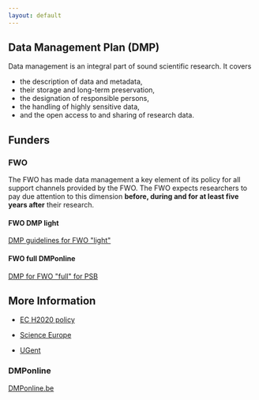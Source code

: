 ```yaml
---
layout: default
---
```


## Data Management Plan (DMP)

Data management is an integral part of sound scientific research.  It covers

* the description of data and metadata,
* their storage and long-term preservation,
* the designation of responsible persons,
* the handling of highly sensitive data,
* and the open access to and sharing of research data.

## Funders

### FWO

The FWO has made data management a key element of its policy for all support channels provided by the FWO. The FWO expects researchers to pay due attention to this dimension **before, during and for at least five years after** their research.


#### FWO DMP light

[DMP guidelines for FWO "light"](dmp_guidelines_fwo_light.md)


#### FWO full DMPonline

[DMP for FWO "full" for PSB](dmp_guidelines_fwo_full.html)


## More Information

* [EC H2020 policy](http://ec.europa.eu/research/participants/data/ref/h2020/grants_manual/hi/oa_pilot/h2020-hi-oa-data-mgt_en.pdf)
* [Science Europe](https://www.scienceeurope.org/wp-content/uploads/2018/01/SE_Guidance_Document_RDMPs.pdf)


* [UGent](https://onderzoektips.ugent.be/en/tips/00001681/)

### DMPonline

[DMPonline.be](https://github.com/DMPbelgium/Guidance/blob/master/WhatIsDMPonline.pdf)
